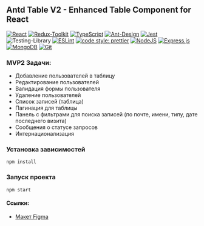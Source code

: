 ## Antd Table V2 - Enhanced Table Component for React

[![React](https://img.shields.io/badge/React-%2320232a.svg?logo=react&logoColor=%2361DAFB)](#)
[![Redux-Toolkit](https://img.shields.io/badge/Redux_Toolkit-764ABC?logo=redux&logoColor=fff)](#)
[![TypeScript](https://img.shields.io/badge/TypeScript-3178C6?logo=typescript&logoColor=fff)](#)
[![Ant-Design](https://img.shields.io/badge/-AntDesign-%230170FE?logo=ant-design&logoColor=white)](#)
[![Jest](https://img.shields.io/badge/Jest-C21325?logo=jest&logoColor=fff)](#)
![Testing-Library](https://img.shields.io/badge/-TestingLibrary-%23E33332?logo=testing-library&logoColor=white)
[![ESLint](https://img.shields.io/badge/ESLint-4B3263?logo=eslint&logoColor=white)](#)
[![code style: prettier](https://img.shields.io/badge/code_style-prettier-ff69b4.svg?style=flat-square)](#)
[![NodeJS](https://img.shields.io/badge/Node.js-6DA55F?logo=node.js&logoColor=white)](#)
[![Express.js](https://img.shields.io/badge/Express.js-%23404d59.svg?logo=express&logoColor=%2361DAFB)](#)
[![MongoDB](https://img.shields.io/badge/MongoDB-%234ea94b.svg?logo=mongodb&logoColor=white)](#)
[![Git](https://img.shields.io/badge/Git-F05032?logo=git&logoColor=fff)](#)

### MVP2 Задачи:

- Добавление пользователей в таблицу
- Редактирование пользователей
- Валидация формы пользователя
- Удаление пользователей
- Список записей (таблица)
- Пагинация для таблицы
- Панель с фильтрами для поиска записей (по почте, имени, типу, дате последнего визита)
- Сообщения о статусе запросов
- Интернационализация

### Установка зависимостей

```shell
npm install
```

### Запуск проекта

```shell
npm start
```

#### Ссылки:

- [Макет Figma](https://www.figma.com/file/ExampleLink)
